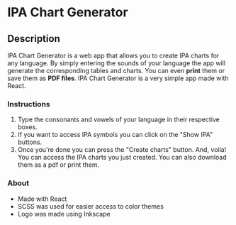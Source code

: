 # IPA Chart Generator

## Description
IPA Chart Generator is a web app that allows you to create IPA charts for any language. By simply entering
the sounds of your language the app will generate the corresponding tables and charts. 
You can even <strong>print</strong> them or save them as <strong>PDF files</strong>.
IPA Chart Generator is a very simple app made with React. 


### Instructions
1. Type the consonants and vowels of your language in their respective boxes.
2. If you want to access IPA symbols you can click on the "Show IPA" buttons.
3. Once you're done you can press the "Create charts" button. And, voila! You can access the IPA charts you just created. You can also download them as a pdf or print them.

### About
- Made with React
- SCSS was used for easier access to color themes
- Logo was made using Inkscape